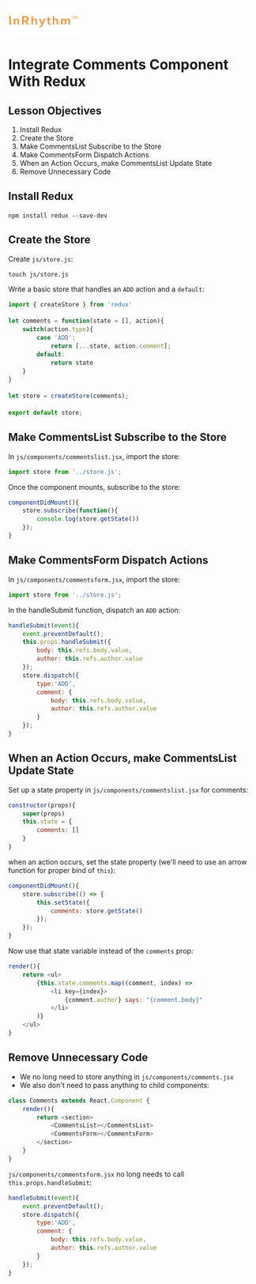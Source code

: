 ![In Rhythm](logo.gif)

# Integrate Comments Component With Redux

## Lesson Objectives

1. Install Redux
1. Create the Store
1. Make CommentsList Subscribe to the Store
1. Make CommentsForm Dispatch Actions
1. When an Action Occurs, make CommentsList Update State
1. Remove Unnecessary Code

## Install Redux

```
npm install redux --save-dev
```

## Create the Store

Create `js/store.js`:

```
touch js/store.js
```

Write a basic store that handles an `ADD` action and a `default`:

```javascript
import { createStore } from 'redux'

let comments = function(state = [], action){
    switch(action.type){
        case 'ADD':
            return [...state, action.comment];
        default:
            return state
    }
}

let store = createStore(comments);

export default store;
```

## Make CommentsList Subscribe to the Store

In `js/components/commentslist.jsx`, import the store:

```javascript
import store from '../store.js';
```

Once the component mounts, subscribe to the store:

```javascript
componentDidMount(){
    store.subscribe(function(){
        console.log(store.getState())
    });
}
```

## Make CommentsForm Dispatch Actions

In `js/components/commentsform.jsx`, import the store:

```javascript
import store from '../store.js';
```

In the handleSubmit function, dispatch an `ADD` action:

```javascript
handleSubmit(event){
    event.preventDefault();
    this.props.handleSubmit({
        body: this.refs.body.value,
        author: this.refs.author.value
    });
    store.dispatch({
        type:'ADD',
        comment: {
            body: this.refs.body.value,
            author: this.refs.author.value
        }
    });
}
```

## When an Action Occurs, make CommentsList Update State

Set up a state property in `js/components/commentslist.jsx` for comments:

```javascript
constructor(props){
    super(props)
    this.state = {
        comments: []
    }
}
```

when an action occurs, set the state property (we'll need to use an arrow function for proper bind of `this`):

```javascript
componentDidMount(){
    store.subscribe(() => {
        this.setState({
            comments: store.getState()
        });
    });
}
```

Now use that state variable instead of the `comments` prop:

```javascript
render(){
    return <ul>
        {this.state.comments.map((comment, index) =>
            <li key={index}>
                {comment.author} says: "{comment.body}"
            </li>
        )}
    </ul>
}
```

## Remove Unnecessary Code

- We no long need to store anything in `js/components/comments.jsx`
- We also don't need to pass anything to child components:

```javascript
class Comments extends React.Component {
    render(){
        return <section>
            <CommentsList></CommentsList>
            <CommentsForm></CommentsForm>
        </section>
    }
}
```

`js/components/commentsform.jsx` no long needs to call `this.props.handleSubmit`:

```javascript
handleSubmit(event){
    event.preventDefault();
    store.dispatch({
        type:'ADD',
        comment: {
            body: this.refs.body.value,
            author: this.refs.author.value
        }
    });
}
```
